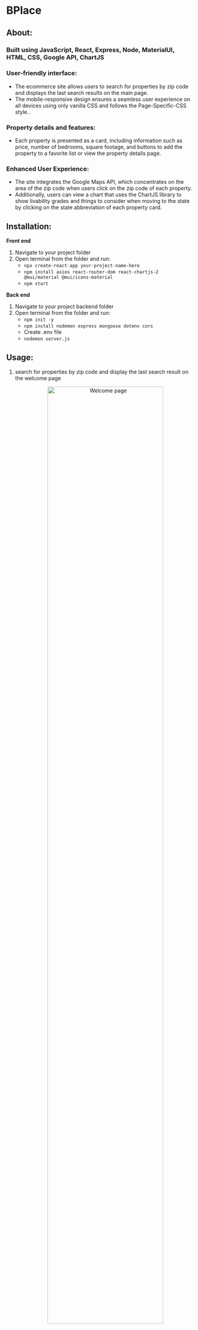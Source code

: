 # BPlace

## About:

### Built using JavaScript, React, Express, Node, MaterialUI, HTML, CSS, Google API, ChartJS

### User-friendly interface: 
- The ecommerce site allows users to search for properties by zip code and displays the last search results on the main page. 
- The mobile-responsive design ensures a seamless user experience on all devices using only vanilla CSS and follows the Page-Specific-CSS style..
### Property details and features: 
- Each property is presented as a card, including information such as price, number of bedrooms, square footage, and buttons to add the property to a favorite list or view the property details page.
### Enhanced User Experience: 
- The site integrates the Google Maps API, which concentrates on the area of the zip code when users click on the zip code of each property. 
- Additionally, users can view a chart that uses the ChartJS library to show livability grades and things to consider when moving to the state by clicking on the state abbreviation of each property card.

## Installation:
**Front end**
<ol>
  <li> Navigate to your project folder</li>
  <li> Open terminal from the folder and run:
    <ul>
      <li><code>npx create-react-app your-project-name-here</code></li>
      <li><code>npm install axios react-router-dom react-chartjs-2 @mui/material @mui/icons-material</code></li>
      <li><code>npm start</code></li>
    </ul>
  </li>
</ol>

**Back end**
<ol>
  <li> Navigate to your project backend folder</li>
  <li> Open terminal from the folder and run:
    <ul>
      <li><code>npm init -y</code></li>
      <li><code>npm install nodemon express mongoose dotenv cors</code></li>
      <li>Create .env file</li>
      <li><code>nodemon server.js</code></li>
    </ul>
  </li>
</ol>

## Usage:
<ol>
  <li>search for properties by zip code and display the last search result on the welcome page
    <p align="center" width="100%">
      <img alt="Welcome page" width="80%" src="https://user-images.githubusercontent.com/69804999/236063564-ba024bba-2143-4d78-83bb-b107c35c0422.png"/>
    </p>
  </li>
  <li>Concentrated on the area of the zipcode on the map when the zipcode is clicked  
    <p align="center" width="100%">
      <img alt="Concentrated on Google map wehn zipcode is clicked" width="80%" src="https://user-images.githubusercontent.com/69804999/236064337-543ada52-3b52-426a-b4e9-8cc82f06755b.png"/>
    </p>
  </li>
  <li>Area criteria chart is displayed when state abbreviation is clicked
    <p align="center" width="100%">
      <img alt="Area criteria chart is displayed when state abbreviation is clicked" width="80%" src="https://user-images.githubusercontent.com/69804999/236064902-40d44a3a-a9db-47c0-90f2-312f4692454a.png"/>
    </p>
  </li>
  <li>Favorite list
      <p align="center" width="100%">
        <img alt="Favorite list" width="80%" src="https://user-images.githubusercontent.com/69804999/236065316-0c1844dd-88de-45cc-9ab3-cae2deb019cf.png"/>
      </p>
  </li>
</ol>
